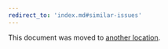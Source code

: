 ```yaml
---
redirect_to: 'index.md#similar-issues'
---
```


This document was moved to [another location](index.md#similar-issues).
